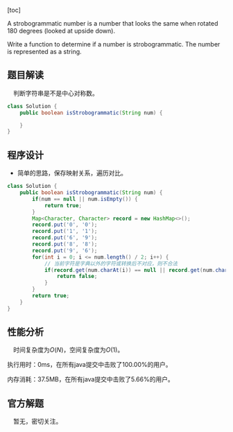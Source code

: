 [toc]

A strobogrammatic number is a number that looks the same when rotated 180 degrees (looked at upside down).

Write a function to determine if a number is strobogrammatic. The number is represented as a string.



## 题目解读

&emsp;判断字符串是不是中心对称数。

```java
class Solution {
    public boolean isStrobogrammatic(String num) {

    }
}
```

## 程序设计

* 简单的思路，保存映射关系，遍历对比。

```java
class Solution {
    public boolean isStrobogrammatic(String num) {
        if(num == null || num.isEmpty()) {
            return true;
        }
        Map<Character, Character> record = new HashMap<>();
        record.put('0', '0');
        record.put('1', '1');
        record.put('6', '9');
        record.put('8', '8');
        record.put('9', '6');
        for(int i = 0; i <= num.length() / 2; i++) {
            // 当前字符是字典以外的字符或转换后不对应，则不合法
            if(record.get(num.charAt(i)) == null || record.get(num.charAt(i)) != num.charAt(num.length() - 1 - i)) {
                return false;
            }
        }
        return true;
    }
}
```

## 性能分析

&emsp;时间复杂度为$O(N)$，空间复杂度为$O(1)$。

执行用时：0ms，在所有java提交中击败了100.00%的用户。

内存消耗：37.5MB，在所有java提交中击败了5.66%的用户。

## 官方解题

&emsp;暂无，密切关注。